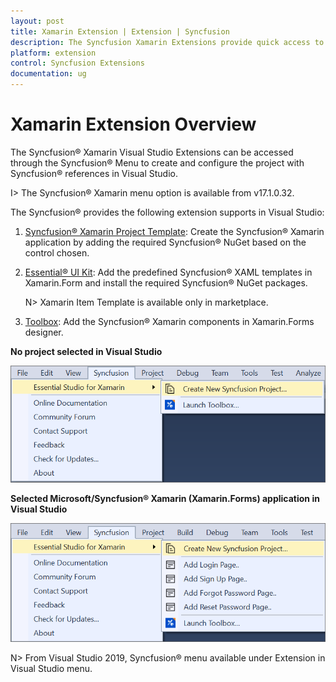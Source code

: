 ```yaml
---
layout: post
title: Xamarin Extension | Extension | Syncfusion
description: The Syncfusion Xamarin Extensions provide quick access to create or configure the Syncfusion Xamarin projects
platform: extension
control: Syncfusion Extensions
documentation: ug
---
```


# Xamarin Extension Overview

The Syncfusion® Xamarin  Visual Studio Extensions can be accessed through the Syncfusion® Menu to create and configure the project with Syncfusion® references in Visual Studio.

I> The Syncfusion® Xamarin  menu option is available from v17.1.0.32.

The Syncfusion® provides the following extension supports in Visual Studio:

1.	[Syncfusion® Xamarin Project Template](https://help.syncfusion.com/extension/xamarin-extension/create-project): Create the Syncfusion® Xamarin application by adding the required Syncfusion® NuGet based on the control chosen.
2.	[Essential® UI Kit](https://help.syncfusion.com/extension/xamarin-extension/essential-ui-kit#template-selection-and-naming): Add the predefined Syncfusion® XAML templates in Xamarin.Form and install the required Syncfusion® NuGet packages.

     N> Xamarin Item Template is available only in marketplace. 

3.	[Toolbox](https://help.syncfusion.com/extension/xamarin-extension/toolbox): Add the Syncfusion® Xamarin components in Xamarin.Forms designer.


**No project selected in Visual Studio**

![Syncfusion® Menu when No project selected in Visual Studio](Overview_images/Syncfusion_Menu_OverView1.png)

**Selected Microsoft/Syncfusion® Xamarin (Xamarin.Forms) application in Visual Studio**

![Syncfusion® Menu when Selected Microsoft/Syncfusion® Xamarin in Visual Studio](Overview_images/Syncfusion_Menu_OverView2.png)

N> From Visual Studio 2019, Syncfusion® menu available under Extension in Visual Studio menu.
